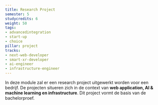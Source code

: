 ```yaml
---
title: Research Project
semester: 5
studycredits: 6
weight: 50
tags:
- advancedintegration
- start-up
- choice
pillar: project
tracks:
- next-web-developer
- smart-xr-developer
- ai-engineer
- infrastructure-engineer
---
```


In deze module zal er een research project uitgewerkt worden voor een bedrijf. De projecten situeren zich in de context van **web application, AI & machine learning en infrastructure**. Dit project vormt de basis van de bachelorproef.
